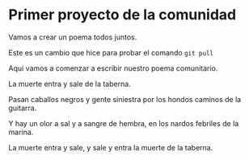 # Primer proyecto de la comunidad 
Vamos a crear un poema todos juntos.

Este es un cambio que hice para probar el comando `git pull`

Aquí vamos a comenzar a escribir nuestro poema comunitario. 

La muerte
entra y sale
de la taberna.

Pasan caballos negros
y gente siniestra
por los hondos caminos
de la guitarra.

Y hay un olor a sal
y a sangre de hembra,
en los nardos febriles
de la marina.

La muerte
entra y sale,
y sale y entra
la muerte
de la taberna.